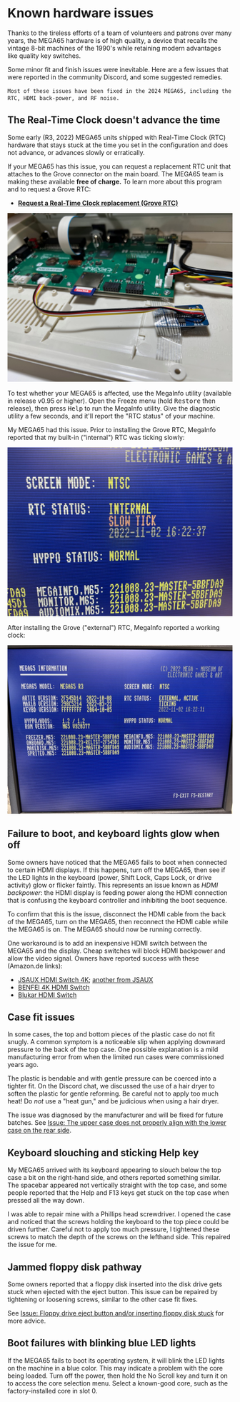 # Known hardware issues

Thanks to the tireless efforts of a team of volunteers and patrons over many years, the MEGA65 hardware is of high quality, a device that recalls the vintage 8-bit machines of the 1990's while retaining modern advantages like quality key switches.

Some minor fit and finish issues were inevitable. Here are a few issues that were reported in the community Discord, and some suggested remedies.

```{note}
Most of these issues have been fixed in the 2024 MEGA65, including the RTC, HDMI back-power, and RF noise.
```

## The Real-Time Clock doesn't advance the time

Some early (R3, 2022) MEGA65 units shipped with Real-Time Clock (RTC) hardware that stays stuck at the time you set in the configuration and does not advance, or advances slowly or erratically.

If your MEGA65 has this issue, you can request a replacement RTC unit that attaches to the Grove connector on the main board. The MEGA65 team is making these available **free of charge.** To learn more about this program and to request a Grove RTC:

-   **[Request a Real-Time Clock replacement (Grove RTC)](https://files.mega65.org?ar=ff484da0-d942-4e9b-adf1-3b5a77acaa25)**

![The replacement "Grove RTC" unit installed](photos/rtc_grove.jpeg)

To test whether your MEGA65 is affected, use the MegaInfo utility (available in release v0.95 or higher). Open the Freeze menu (hold <kbd>Restore</kbd> then release), then press <kbd>Help</kbd> to run the MegaInfo utility. Give the diagnostic utility a few seconds, and it'll report the "RTC status" of your machine.

My MEGA65 had this issue. Prior to installing the Grove RTC, MegaInfo reported that my built-in ("internal") RTC was ticking slowly:

![The MegaInfo utility showing a broken "internal" RTC](screenshots/megainfo_slowrtc.jpeg)

After installing the Grove ("external") RTC, MegaInfo reported a working clock:

![The MegaInfo utility showing a working Grove ("external") RTC](screenshots/megainfo.jpeg)

## Failure to boot, and keyboard lights glow when off

Some owners have noticed that the MEGA65 fails to boot when connected to
certain HDMI displays. If this happens, turn off the MEGA65, then see if the
LED lights in the keyboard (power, Shift Lock, Caps Lock, or drive activity) glow or flicker faintly. This
represents an issue known as _HDMI backpower_: the HDMI display is feeding
power along the HDMI connection that is confusing the keyboard controller and
inhibiting the boot sequence.

To confirm that this is the issue, disconnect the HDMI cable from
the back of the MEGA65, turn on the MEGA65, then reconnect the HDMI cable while
the MEGA65 is on. The MEGA65 should now be running correctly.

One workaround is to add an inexpensive HDMI switch between the MEGA65 and the
display. Cheap switches will block HDMI backpower and allow the video signal. Owners have reported success with these (Amazon.de links):

-   [JSAUX HDMI Switch 4K](https://www.amazon.de/dp/B08JTZB2YC); [another from JSAUX](https://www.amazon.com/JSAUX-Switcher-Aluminum-Bi-Directional-Compatible/dp/B08GG4914P/?th=1)
-   [BENFEI 4K HDMI Switch](https://www.amazon.de/dp/B0895J89FB)
-   [Blukar HDMI Switch](https://www.amazon.de/Blukar-Aluminium-Bi-Direction-Unterst%C3%BCtzt-Umschalter-Schwarz/dp/B08V8XD945/)

## Case fit issues

In some cases, the top and bottom pieces of the plastic case do not fit snugly. A common symptom is a noticeable slip when applying downward pressure to the back of the top case. One possible explanation is a mild manufacturing error from when the limited run cases were commissioned years ago.

The plastic is bendable and with gentle pressure can be coerced into a tighter fit. On the Discord chat, we discussed the use of a hair dryer to soften the plastic for gentle reforming. Be careful not to apply too much heat! Do _not_ use a "heat gun," and be judicious when using a hair dryer.

The issue was diagnosed by the manufacturer and will be fixed for future batches. See [Issue: The upper case does not properly align with the lower case on the rear side](https://files.mega65.org?ar=0c0091d3-9b57-4c20-9ed7-5248aa161011).

## Keyboard slouching and sticking Help key

My MEGA65 arrived with its keyboard appearing to slouch below the top case a bit on the right-hand side, and others reported something similar. The spacebar appeared not vertically straight with the top case, and some people reported that the Help and F13 keys get stuck on the top case when pressed all the way down.

I was able to repair mine with a Phillips head screwdriver. I opened the case and noticed that the screws holding the keyboard to the top piece could be driven further. Careful not to apply too much pressure, I tightened these screws to match the depth of the screws on the lefthand side. This repaired the issue for me.

## Jammed floppy disk pathway

Some owners reported that a floppy disk inserted into the disk drive gets stuck when ejected with the eject button. This issue can be repaired by tightening or loosening screws, similar to the other case fit fixes.

See [Issue: Floppy drive eject button and/or inserting floppy disk stuck](https://files.mega65.org?ar=760a45f3-6c72-46c1-8534-59baad2661a0) for more advice.

## Boot failures with blinking blue LED lights

If the MEGA65 fails to boot its operating system, it will blink the LED lights on the machine in a blue color. This may indicate a problem with the core being loaded. Turn off the power, then hold the No Scroll key and turn it on to access the core selection menu. Select a known-good core, such as the factory-installed core in slot 0.
